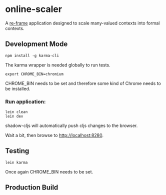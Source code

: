 # online-scaler

A [re-frame](https://github.com/day8/re-frame) application designed to scale many-valued contexts into formal contexts.

## Development Mode

```
npm install -g karma-cli
```

The karma wrapper is needed globally to run tests.

```
export CHROME_BIN=chromium
```

CHROME_BIN needs to be set and therefore some kind of Chrome needs to be installed.

### Run application:

```
lein clean
lein dev
```

shadow-cljs will automatically push cljs changes to the browser.

Wait a bit, then browse to [http://localhost:8280](http://localhost:8280).

## Testing

```
lein karma
```

Once again CHROME_BIN needs to be set.

## Production Build

